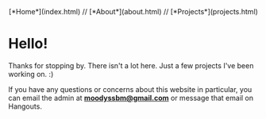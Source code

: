 <center>[*Home*](index.html) // [*About*](about.html) // [*Projects*](projects.html)</center>

# Hello!

Thanks for stopping by. There isn't a lot here. Just a few projects I've been working on. :)

If you have any questions or concerns about this website in particular, you can email the admin at **moodyssbm@gmail.com** or message that email on Hangouts.
